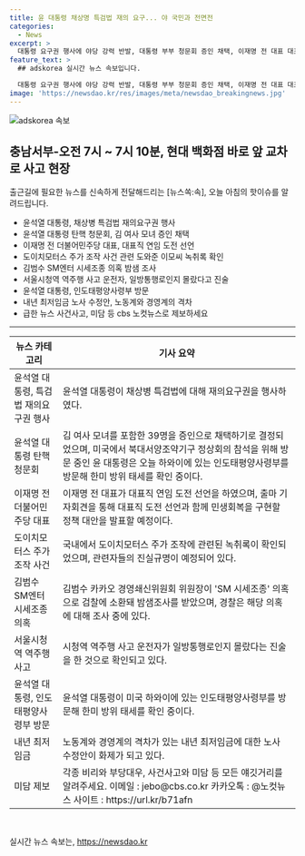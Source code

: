 ```yaml
---
title: 윤 대통령 채상명 특검법 재의 요구... 야 국민과 전면전
categories:
  - News
excerpt: >
  대통령 요구권 행사에 야당 강력 반발, 대통령 부부 청문회 증인 채택, 이재명 전 대표 대표직 도전 선언, 김범수 카카오 창업자 밤샘 조사, 서울시청역 역주행 운전자 일방통행 몰랐다고 진술, 윤 대통령 하와이 인태사령부 방문, 노동계와 경영계 최저임금 요구안 대립 등의 다양한 뉴스 속보를 만나보세요. 최신 정치, 법률, 경제 소식을 [뉴스쏙:속]에서 확인하세요!
feature_text: >
  ## adskorea 실시간 뉴스 속보입니다.

  대통령 요구권 행사에 야당 강력 반발, 대통령 부부 청문회 증인 채택, 이재명 전 대표 대표직 도전 선언, 김범수 카카오 창업자 밤샘 조사, 서울시청역 역주행 운전자 일방통행 몰랐다고 진술, 윤 대통령 하와이 인태사령부 방문, 노동계와 경영계 최저임금 요구안 대립 등의 다양한 뉴스 속보를 만나보세요. 최신 정치, 법률, 경제 소식을 [뉴스쏙:속]에서 확인하세요!
image: 'https://newsdao.kr/res/images/meta/newsdao_breakingnews.jpg'
---
```


<p><img src="https://newsdao.kr/res/images/meta/newsdao_breakingnews.jpg" alt="adskorea 속보" /></p>

<h2 data-ke-size="size26">충남서부-오전 7시 ~ 7시 10분, 현대 백화점 바로 앞 교차로 사고 현장</h2>

<p data-ke-size="size16">출근길에 필요한 뉴스를 신속하게 전달해드리는 [뉴스쏙:속], 오늘 아침의 핫이슈를 알려드립니다.</p>

<ul>
<li>윤석열 대통령, 채상병 특검법 재의요구권 행사</li>
<li>윤석열 대통령 탄핵 청문회, 김 여사 모녀 증인 채택</li>
<li>이재명 전 더불어민주당 대표, 대표직 연임 도전 선언</li>
<li>도이치모터스 주가 조작 사건 관련 도와준 이모씨 녹취록 확인</li>
<li>김범수 SM엔터 시세조종 의혹 밤샘 조사</li>
<li>서울시청역 역주행 사고 운전자, 일방통행로인지 몰랐다고 진술</li>
<li>윤석열 대통령, 인도태평양사령부 방문</li>
<li>내년 최저임금 노사 수정안, 노동계와 경영계의 격차</li>
<li>급한 뉴스 사건사고, 미담 등 cbs 노컷뉴스로 제보하세요</li>
</ul>

<hr>

<table>
<thead>
<tr>
<th>뉴스 카테고리</th>
<th>기사 요약</th>
</tr>
</thead>
<tbody>
<tr>
<td>윤석열 대통령, 특검법 재의요구권 행사</td>
<td>윤석열 대통령이 채상병 특검법에 대해 재의요구권을 행사하였다.</td>
</tr>
<tr>
<td>윤석열 대통령 탄핵 청문회</td>
<td>김 여사 모녀를 포함한 39명을 증인으로 채택하기로 결정되었으며, 미국에서 북대서양조약기구 정상회의 참석을 위해 방문 중인 윤 대통령은 오늘 하와이에 있는 인도태평양사령부를 방문해 한미 방위 태세를 확인 중이다.</td>
</tr>
<tr>
<td>이재명 전 더불어민주당 대표</td>
<td>이재명 전 대표가 대표직 연임 도전 선언을 하였으며, 출마 기자회견을 통해 대표직 도전 선언과 함께 민생회복을 구현할 정책 대안을 발표할 예정이다.</td>
</tr>
<tr>
<td>도이치모터스 주가 조작 사건</td>
<td>국내에서 도이치모터스 주가 조작에 관련된 녹취록이 확인되었으며, 관련자들의 진실규명이 예정되어 있다.</td>
</tr>
<tr>
<td>김범수 SM엔터 시세조종 의혹</td>
<td>김범수 카카오 경영쇄신위원회 위원장이 'SM 시세조종' 의혹으로 검찰에 소환돼 밤샘조사를 받았으며, 경찰은 해당 의혹에 대해 조사 중에 있다.</td>
</tr>
<tr>
<td>서울시청역 역주행 사고</td>
<td>시청역 역주행 사고 운전자가 일방통행로인지 몰랐다는 진술을 한 것으로 확인되고 있다.</td>
</tr>
<tr>
<td>윤석열 대통령, 인도태평양사령부 방문</td>
<td>윤석열 대통령이 미국 하와이에 있는 인도태평양사령부를 방문해 한미 방위 태세를 확인 중이다.</td>
</tr>
<tr>
<td>내년 최저임금</td>
<td>노동계와 경영계의 격차가 있는 내년 최저임금에 대한 노사 수정안이 화제가 되고 있다.</td>
</tr>
<tr>
<td>미담 제보</td>
<td>각종 비리와 부당대우, 사건사고와 미담 등 모든 얘깃거리를 알려주세요. 이메일 : jebo@cbs.co.kr 카카오톡 : @노컷뉴스 사이트 : https://url.kr/b71afn</td>
</tr>
</tbody>
</table>

<p data-ke-size="size16">&nbsp;</p>
실시간 뉴스 속보는, <a href="https://newsdao.kr" rel="dofollow">https://newsdao.kr</a>


